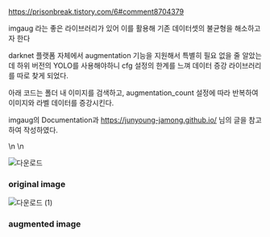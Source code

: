 https://prisonbreak.tistory.com/6#comment8704379

imgaug 라는 좋은 라이브러리가 있어 이를 활용해 기존 데이터셋의 불균형을 해소하고자 한다

darknet 플랫폼 자체에서 augmentation 기능을 지원해서 특별히 필요 없을 줄 알았는데 하위 버전의 YOLO를 사용해야하니 cfg 설정의 한계를 느껴 데이터 증강 라이브러리를 따로 찾게 되었다.

아래 코드는 폴더 내 이미지를 검색하고, augmentation_count 설정에 따라 반복하여 이미지와 라벨 데이터를 증강시킨다.

imgaug의 Documentation과 https://junyoung-jamong.github.io/ 님의 글을 참고하여 작성하였다.




\n
\n



![다운로드](https://github.com/fishduke/imgaug_darknet/assets/59356522/df4d8bdf-9162-4495-b59e-2899dbc31245)

### original image






![다운로드 (1)](https://github.com/fishduke/imgaug_darknet/assets/59356522/8e313757-0ff1-4fbb-b130-d37c03fe3318)

### augmented image
